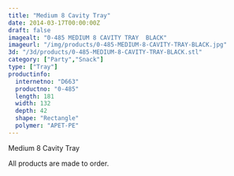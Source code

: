 ```yaml
---
title: "Medium 8 Cavity Tray"
date: 2014-03-17T00:00:00Z
draft: false
imagealt: "0-485 MEDIUM 8 CAVITY TRAY  BLACK"
imageurl: "/img/products/0-485-MEDIUM-8-CAVITY-TRAY-BLACK.jpg"
3d: "/3d/products/0-485-MEDIUM-8-CAVITY-TRAY-BLACK.stl"
category: ["Party","Snack"]
type: ["Tray"]
productinfo:
  internetno: "D663"
  productno: "0-485"
  length: 181
  width: 132
  depth: 42
  shape: "Rectangle"
  polymer: "APET-PE"
---
```

Medium 8 Cavity Tray

All products are made to order.